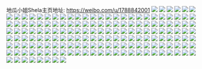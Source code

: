 地瓜小姐Shela主页地址: https://weibo.com/u/1788842001 
![](https://wx4.sinaimg.cn/mw2000/6a9f9011ly1h9g2mi5xymj22dc35sqv6.jpg) 
![](https://wx4.sinaimg.cn/mw2000/6a9f9011ly1h9g2me6o8aj21hc1z41kx.jpg) 
![](https://wx4.sinaimg.cn/mw2000/6a9f9011ly1h9g2mlpev4j22dc35sb2a.jpg) 
![](https://wx4.sinaimg.cn/mw2000/6a9f9011ly1h99879i8apj22dc35sb2a.jpg) 
![](https://wx4.sinaimg.cn/mw2000/6a9f9011ly1h9987avtjlj22dc35sb2b.jpg) 
![](https://wx4.sinaimg.cn/mw2000/6a9f9011ly1h964qd898ej22dc35sb2a.jpg) 
![](https://wx4.sinaimg.cn/mw2000/6a9f9011ly1h8ne0yf1l0j20xt0ba0uf.jpg) 
![](https://wx4.sinaimg.cn/mw2000/6a9f9011ly1h87e1yavotj20n2110q4b.jpg) 
![](https://wx4.sinaimg.cn/mw2000/6a9f9011ly1h87e1yrf9yj20u013ejtv.jpg) 
![](https://wx4.sinaimg.cn/mw2000/6a9f9011ly1h87e1z5qrkj20ox0lzacc.jpg) 
![](https://wx4.sinaimg.cn/mw2000/6a9f9011ly1h83vbc2902j20tz06imxi.jpg) 
![](https://wx4.sinaimg.cn/mw2000/6a9f9011ly1h83vbc8ojfj20md09i0te.jpg) 
![](https://wx4.sinaimg.cn/mw2000/6a9f9011ly1h82qk1qp0oj235s35okjn.jpg) 
![](https://wx4.sinaimg.cn/mw2000/6a9f9011ly1h80e8nsmh2j21hc1z44qp.jpg) 
![](https://wx4.sinaimg.cn/mw2000/6a9f9011ly1h80e8omgrlj21hc1z4b29.jpg) 
![](https://wx4.sinaimg.cn/mw2000/6a9f9011ly1h7v1yajhtlj20y0088dga.jpg) 
![](https://wx4.sinaimg.cn/mw2000/6a9f9011ly1h7tc54gidaj20u0140tbl.jpg) 
![](https://wx4.sinaimg.cn/mw2000/6a9f9011ly1h7pxm2zl2cj22dc35su0x.jpg) 
![](https://wx4.sinaimg.cn/mw2000/6a9f9011ly1h7pxm4eetpj22dc35s4qq.jpg) 
![](https://wx4.sinaimg.cn/mw2000/6a9f9011ly1h7ovbowqucj21hc1vox52.jpg) 
![](https://wx4.sinaimg.cn/mw2000/6a9f9011ly1h7ovbphz0bj21hc1z4e5p.jpg) 
![](https://wx4.sinaimg.cn/mw2000/6a9f9011ly1h7ov1o5uoij22dc35s7wk.jpg) 
![](https://wx4.sinaimg.cn/mw2000/6a9f9011ly1h7ov1tvb79j21hc1z44qp.jpg) 
![](https://wx4.sinaimg.cn/mw2000/6a9f9011ly1h7ov1t9c5rj22c0340u0y.jpg) 
![](https://wx4.sinaimg.cn/mw2000/6a9f9011ly1h7ov1qzv8oj22c0340b2c.jpg) 
![](https://wx4.sinaimg.cn/mw2000/6a9f9011ly1h7ov1uxf1vj21hc1z4h88.jpg) 
![](https://wx4.sinaimg.cn/mw2000/6a9f9011ly1h7ov1uc611j20pj0y148k.jpg) 
![](https://wx4.sinaimg.cn/mw2000/6a9f9011ly1h7ov6q03kqj21hc1z4tvr.jpg) 
![](https://wx4.sinaimg.cn/mw2000/6a9f9011ly1h7n7j088duj22dc35sqv7.jpg) 
![](https://wx4.sinaimg.cn/mw2000/6a9f9011ly1h7mch476usj20u0140dws.jpg) 
![](https://wx4.sinaimg.cn/mw2000/6a9f9011ly1h7mch31ivgj20u0140q8x.jpg) 
![](https://wx4.sinaimg.cn/mw2000/6a9f9011ly1h7mch2ngfuj20u01404cl.jpg) 
![](https://wx4.sinaimg.cn/mw2000/6a9f9011ly1h7mch3nisbj20u0140top.jpg) 
![](https://wx4.sinaimg.cn/mw2000/6a9f9011ly1h7mch61tn3j20u0140wty.jpg) 
![](https://wx4.sinaimg.cn/mw2000/6a9f9011ly1h7mch4ul53j20u01407iy.jpg) 
![](https://wx4.sinaimg.cn/mw2000/6a9f9011ly1h7mch6s1kpj20u0140wwk.jpg) 
![](https://wx4.sinaimg.cn/mw2000/6a9f9011ly1h7mch5cocfj20u0140dqs.jpg) 
![](https://wx4.sinaimg.cn/mw2000/6a9f9011ly1h7mi2paonzj20u0140tjm.jpg) 
![](https://wx4.sinaimg.cn/mw2000/6a9f9011ly1h759admx8kj20tb0zldj0.jpg) 
![](https://wx4.sinaimg.cn/mw2000/6a9f9011ly1h759adviw3j20t10l0wgr.jpg) 
![](https://wx4.sinaimg.cn/mw2000/6a9f9011ly1h759aemcj7j21hc1z4dls.jpg) 
![](https://wx4.sinaimg.cn/mw2000/6a9f9011ly1h742lw94ohj22dc35swsn.jpg) 
![](https://wx4.sinaimg.cn/mw2000/6a9f9011ly1h70gty2cutj22dc35snhc.jpg) 
![](https://wx4.sinaimg.cn/mw2000/6a9f9011ly1h70gtzgh9zj22dc35snpe.jpg) 
![](https://wx4.sinaimg.cn/mw2000/6a9f9011ly1h70gu0ulkej22dc35s4qq.jpg) 
![](https://wx4.sinaimg.cn/mw2000/6a9f9011ly1h6x0c4sztuj22dc35s4qr.jpg) 
![](https://wx4.sinaimg.cn/mw2000/6a9f9011ly1h6x0c8z1wfj235s2dce59.jpg) 
![](https://wx4.sinaimg.cn/mw2000/6a9f9011ly1h6vx238evkj22dc35skjm.jpg) 
![](https://wx4.sinaimg.cn/mw2000/6a9f9011ly1h6vwlncaobj22dc35s78t.jpg) 
![](https://wx4.sinaimg.cn/mw2000/6a9f9011ly1h6vwlthby5j22dc35s1kx.jpg) 
![](https://wx4.sinaimg.cn/mw2000/6a9f9011ly1h6vwlvn73yj22dc35se82.jpg) 
![](https://wx4.sinaimg.cn/mw2000/6a9f9011ly1h6tdchwh7hj20u013zwg0.jpg) 
![](https://wx4.sinaimg.cn/mw2000/6a9f9011ly1h6tdcid7r9j20u013z75z.jpg) 
![](https://wx4.sinaimg.cn/mw2000/6a9f9011ly1h6tdciqv39j20u0140abo.jpg) 
![](https://wx4.sinaimg.cn/mw2000/6a9f9011ly1h6s9jxrbhej216o1kwwhp.jpg) 
![](https://wx4.sinaimg.cn/mw2000/6a9f9011ly1h6k9ivit05j21hc1uotdc.jpg) 
![](https://wx4.sinaimg.cn/mw2000/6a9f9011ly1h6j8htxdbnj22og3kgdlk.jpg) 
![](https://wx4.sinaimg.cn/mw2000/6a9f9011ly1h6j8hw1oxkj22dc35shdu.jpg) 
![](https://wx4.sinaimg.cn/mw2000/6a9f9011ly1h6j8hx30u1j235s2dc0ve.jpg) 
![](https://wx4.sinaimg.cn/mw2000/6a9f9011ly1h6j8hzgo6mj22dc35s7wi.jpg) 
![](https://wx4.sinaimg.cn/mw2000/6a9f9011ly1h6hxa06y1rj22dc35se83.jpg) 
![](https://wx4.sinaimg.cn/mw2000/6a9f9011ly1h6hxa255ptj22dc35su0y.jpg) 
![](https://wx4.sinaimg.cn/mw2000/6a9f9011ly1h6hxa3lmeyj22dc35sgvg.jpg) 
![](https://wx4.sinaimg.cn/mw2000/6a9f9011ly1h6hxac4ev1j21z41hc4qq.jpg) 
![](https://wx4.sinaimg.cn/mw2000/6a9f9011ly1h6ggc7f55sj22dc35str6.jpg) 
![](https://wx4.sinaimg.cn/mw2000/6a9f9011ly1h6ggc61w8vj22dc35sx6s.jpg) 
![](https://wx4.sinaimg.cn/mw2000/6a9f9011ly1h6ggc8kms9j22dc35su0x.jpg) 
![](https://wx4.sinaimg.cn/mw2000/6a9f9011ly1h6ggc93ezjj20y01kv4ad.jpg) 
![](https://wx4.sinaimg.cn/mw2000/6a9f9011ly1h65b543hmxj21hc1z4wh0.jpg) 
![](https://wx4.sinaimg.cn/mw2000/6a9f9011ly1h65b54u3alj21hc1z40v0.jpg) 
![](https://wx4.sinaimg.cn/mw2000/6a9f9011ly1h65b55s19wj21hc1z4n5q.jpg) 
![](https://wx4.sinaimg.cn/mw2000/6a9f9011ly1h65b56iqphj21hc1z4jz7.jpg) 
![](https://wx4.sinaimg.cn/mw2000/6a9f9011ly1h61v8hkjluj22dc35sgvt.jpg) 
![](https://wx4.sinaimg.cn/mw2000/6a9f9011ly1h5ux2ugw04j22dc35sx6p.jpg) 
![](https://wx4.sinaimg.cn/mw2000/6a9f9011ly1h5ux2x8bnbj22dc35sqv5.jpg) 
![](https://wx4.sinaimg.cn/mw2000/6a9f9011ly1h5ux2w2bobj22dc35sx6p.jpg) 
![](https://wx4.sinaimg.cn/mw2000/6a9f9011ly1h5ux2zql9ej22dc35se82.jpg) 
![](https://wx4.sinaimg.cn/mw2000/6a9f9011ly1h5jxhb8b6wj20u01407ap.jpg) 
![](https://wx4.sinaimg.cn/mw2000/6a9f9011ly1h5ix13a39mj20u00u0jxb.jpg) 
![](https://wx4.sinaimg.cn/mw2000/6a9f9011ly1h5ix140nh7j20u00u07a4.jpg) 
![](https://wx4.sinaimg.cn/mw2000/6a9f9011ly1h5ix16h5c2j20u00u0q82.jpg) 
![](https://wx4.sinaimg.cn/mw2000/6a9f9011ly1h5i9gqtfw4j20u01407cq.jpg) 
![](https://wx4.sinaimg.cn/mw2000/6a9f9011ly1h5i9k4q7mgj20u0140n5r.jpg) 
![](https://wx4.sinaimg.cn/mw2000/6a9f9011ly1h5i9gs8rg0j20u0140jzs.jpg) 
![](https://wx4.sinaimg.cn/mw2000/6a9f9011ly1h5i9guqaeaj20u01407bk.jpg) 
![](https://wx4.sinaimg.cn/mw2000/6a9f9011ly1h5i9ol6dc8j20u0140afz.jpg) 
![](https://wx4.sinaimg.cn/mw2000/6a9f9011ly1h5i9gw46eqj21400u00y2.jpg) 
![](https://wx4.sinaimg.cn/mw2000/6a9f9011ly1h5i9hqyzb9j20u0140dn6.jpg) 
![](https://wx4.sinaimg.cn/mw2000/6a9f9011ly1h5i9gtcux3j20u014044t.jpg) 
![](https://wx4.sinaimg.cn/mw2000/6a9f9011ly1h5i9hskyd7j20u01400zk.jpg) 
![](https://wx4.sinaimg.cn/mw2000/6a9f9011ly1h5h6eeq484j20u0140gpo.jpg) 
![](https://wx4.sinaimg.cn/mw2000/6a9f9011ly1h5gve1r9ozj20u0140h1f.jpg) 
![](https://wx4.sinaimg.cn/mw2000/6a9f9011ly1h5gve5e04aj20u0140gwm.jpg) 
![](https://wx4.sinaimg.cn/mw2000/6a9f9011ly1h5gve774vij20u0140qa7.jpg) 
![](https://wx4.sinaimg.cn/mw2000/6a9f9011ly1h5gve8f59jj20u0140jvr.jpg) 
![](https://wx4.sinaimg.cn/mw2000/6a9f9011ly1h5f6vwru5jj21400u0n6u.jpg) 
![](https://wx4.sinaimg.cn/mw2000/6a9f9011ly1h5f6w4484tj21400u0gq5.jpg) 
![](https://wx4.sinaimg.cn/mw2000/6a9f9011ly1h5eu6806ngj20u011l47m.jpg) 
![](https://wx4.sinaimg.cn/mw2000/6a9f9011ly1h5f6w608qnj20u0140tf1.jpg) 
![](https://wx4.sinaimg.cn/mw2000/6a9f9011ly1h5fcahq1xoj20u0140age.jpg) 
![](https://wx4.sinaimg.cn/mw2000/6a9f9011ly1h5f6w9cynej21400u07aj.jpg) 
![](https://wx4.sinaimg.cn/mw2000/6a9f9011ly1h5f6wb12qrj20u0140agv.jpg) 
![](https://wx4.sinaimg.cn/mw2000/6a9f9011ly1h5f6wcqakzj20u0140dnd.jpg) 
![](https://wx4.sinaimg.cn/mw2000/6a9f9011ly1h5fcah0n14j20u01407d4.jpg) 
![](https://wx4.sinaimg.cn/mw2000/6a9f9011ly1h5d4ijk8fpj235s35s1l1.jpg) 
![](https://wx4.sinaimg.cn/mw2000/6a9f9011ly1h5d4inf9bvj226x35sb2b.jpg) 
![](https://wx4.sinaimg.cn/mw2000/6a9f9011ly1h5d4ipyaj5j22dc35sb2a.jpg) 
![](https://wx4.sinaimg.cn/mw2000/6a9f9011ly1h5d4itj67ej22dc35sqv7.jpg) 
![](https://wx4.sinaimg.cn/mw2000/6a9f9011ly1h5b5d7ykyoj20u0140jtu.jpg) 
![](https://wx4.sinaimg.cn/mw2000/6a9f9011ly1h5b5eico7qj20u0140ju9.jpg) 
![](https://wx4.sinaimg.cn/mw2000/6a9f9011ly1h5b5ej12rgj20u01400wj.jpg) 
![](https://wx4.sinaimg.cn/mw2000/6a9f9011ly1h5b5ejsjqdj20u0140wj1.jpg) 
![](https://wx4.sinaimg.cn/mw2000/6a9f9011ly1h5aqdlmasdj20u0140aiv.jpg) 
![](https://wx4.sinaimg.cn/mw2000/6a9f9011ly1h5aqf72grxj20u014015f.jpg) 
![](https://wx4.sinaimg.cn/mw2000/6a9f9011ly1h5aqf8zzohj21400u048b.jpg) 
![](https://wx4.sinaimg.cn/mw2000/6a9f9011ly1h5aqfa1iv4j20u0140whz.jpg) 
![](https://wx4.sinaimg.cn/mw2000/6a9f9011ly1h5aqfdp85zj20u0140gt9.jpg) 
![](https://wx4.sinaimg.cn/mw2000/6a9f9011ly1h5aqg2ick5j20u014013s.jpg) 
![](https://wx4.sinaimg.cn/mw2000/6a9f9011ly1h5aqfs0unmj20u014046r.jpg) 
![](https://wx4.sinaimg.cn/mw2000/6a9f9011ly1h5aqfc0esej21400u0djs.jpg) 
![](https://wx4.sinaimg.cn/mw2000/6a9f9011ly1h5aqfazzeqj20u0140q6f.jpg) 
![](https://wx4.sinaimg.cn/mw2000/6a9f9011ly1h56olgl15tj21ds0n0adu.jpg) 
![](https://wx4.sinaimg.cn/mw2000/6a9f9011ly1h545q88pu7j20u0140kfd.jpg) 
![](https://wx4.sinaimg.cn/mw2000/6a9f9011ly1h545qafe5fj235s2dc4qr.jpg) 
![](https://wx4.sinaimg.cn/mw2000/6a9f9011ly1h545qgcybaj22eo37k1l0.jpg) 
![](https://wx4.sinaimg.cn/mw2000/6a9f9011ly1h545ucmpvcj20u0140awd.jpg) 
![](https://wx4.sinaimg.cn/mw2000/6a9f9011ly1h531wwuk6lj235s2dc7wj.jpg) 
![](https://wx4.sinaimg.cn/mw2000/6a9f9011ly1h531oa5udaj22v335sqv6.jpg) 
![](https://wx4.sinaimg.cn/mw2000/6a9f9011ly1h52xzgqhmzj20u0140wi8.jpg) 
![](https://wx4.sinaimg.cn/mw2000/6a9f9011ly1h52xzhjzrnj21400u0761.jpg) 
![](https://wx4.sinaimg.cn/mw2000/6a9f9011ly1h52xzh5p74j20u0140798.jpg) 
![](https://wx4.sinaimg.cn/mw2000/6a9f9011ly1h50t1mthapj20u0140dz0.jpg) 
![](https://wx4.sinaimg.cn/mw2000/6a9f9011ly1h50t1ngqd4j20u0140ts6.jpg) 
![](https://wx4.sinaimg.cn/mw2000/6a9f9011ly1h50t1nypoqj20u0140wxx.jpg) 
![](https://wx4.sinaimg.cn/mw2000/6a9f9011ly1h4z9pvak76j22og3kgnpf.jpg) 
![](https://wx4.sinaimg.cn/mw2000/6a9f9011ly1h4z9pxxeqzj22og3kghdv.jpg) 
![](https://wx4.sinaimg.cn/mw2000/6a9f9011ly1h4yicszyeaj21400u0qaw.jpg) 
![](https://wx4.sinaimg.cn/mw2000/6a9f9011ly1h4yicr8gyzj21400u0qat.jpg) 
![](https://wx4.sinaimg.cn/mw2000/6a9f9011ly1h4yicsn8ipj21400u0tgl.jpg) 
![](https://wx4.sinaimg.cn/mw2000/6a9f9011ly1h4yid1aiaoj21400u0gti.jpg) 
![](https://wx4.sinaimg.cn/mw2000/6a9f9011ly1h4ygwciy61j21400u0h2q.jpg) 
![](https://wx4.sinaimg.cn/mw2000/6a9f9011ly1h4ygwbw45ej22dc35sqv5.jpg) 
![](https://wx4.sinaimg.cn/mw2000/6a9f9011ly1h4ygwczo9gj21400u0qgo.jpg) 
![](https://wx4.sinaimg.cn/mw2000/6a9f9011ly1h4ygwxkpohj22dc35snpd.jpg) 
![](https://wx4.sinaimg.cn/mw2000/6a9f9011ly1h4ygwelzyaj235s35sx6p.jpg) 
![](https://wx4.sinaimg.cn/mw2000/6a9f9011ly1h4ygww88kmj22dc35s1l0.jpg) 
![](https://wx4.sinaimg.cn/mw2000/6a9f9011ly1h4ygz9jvmdj22dc35sqv6.jpg) 
![](https://wx4.sinaimg.cn/mw2000/6a9f9011ly1h4ygzqepc3j20oc0u045z.jpg) 
![](https://wx4.sinaimg.cn/mw2000/6a9f9011ly1h4ygywfc6lj235s2dckjl.jpg) 
![](https://wx4.sinaimg.cn/mw2000/6a9f9011ly1h4x520aibhj20u01407d5.jpg) 
![](https://wx4.sinaimg.cn/mw2000/6a9f9011ly1h4x606r0p2j20u0140tj0.jpg) 
![](https://wx4.sinaimg.cn/mw2000/6a9f9011ly1h4x521khg4j20u0140k35.jpg) 
![](https://wx4.sinaimg.cn/mw2000/6a9f9011ly1h4x5l9yy1pj20u0140ajs.jpg) 
![](https://wx4.sinaimg.cn/mw2000/6a9f9011ly1h4x522m7a4j20u0140dqi.jpg) 
![](https://wx4.sinaimg.cn/mw2000/6a9f9011ly1h4x4z4gemnj20ow0vmah8.jpg) 
![](https://wx4.sinaimg.cn/mw2000/6a9f9011ly1h4ig4h0sypj22c03404qq.jpg) 
![](https://wx4.sinaimg.cn/mw2000/6a9f9011ly1h4ig4hhw3ij21hc1wwnn3.jpg) 
![](https://wx4.sinaimg.cn/mw2000/6a9f9011ly1h4ig77et85j21hc1z4hde.jpg) 
![](https://wx4.sinaimg.cn/mw2000/6a9f9011ly1h4ig4jnro0j21hc1z4kj9.jpg) 
![](https://wx4.sinaimg.cn/mw2000/6a9f9011ly1h4ig4m9ut1j22dc35sb2a.jpg) 
![](https://wx4.sinaimg.cn/mw2000/6a9f9011ly1h4j0zrcpvlj216o1kwqi8.jpg) 
![](https://wx4.sinaimg.cn/mw2000/6a9f9011ly1h4j10hzeevj21hc1z4x4h.jpg) 
![](https://wx4.sinaimg.cn/mw2000/6a9f9011ly1h4j10nw7ibj216o1kwdv8.jpg) 
![](https://wx4.sinaimg.cn/mw2000/6a9f9011ly1h4j105rkadj22dc35sb2a.jpg) 

